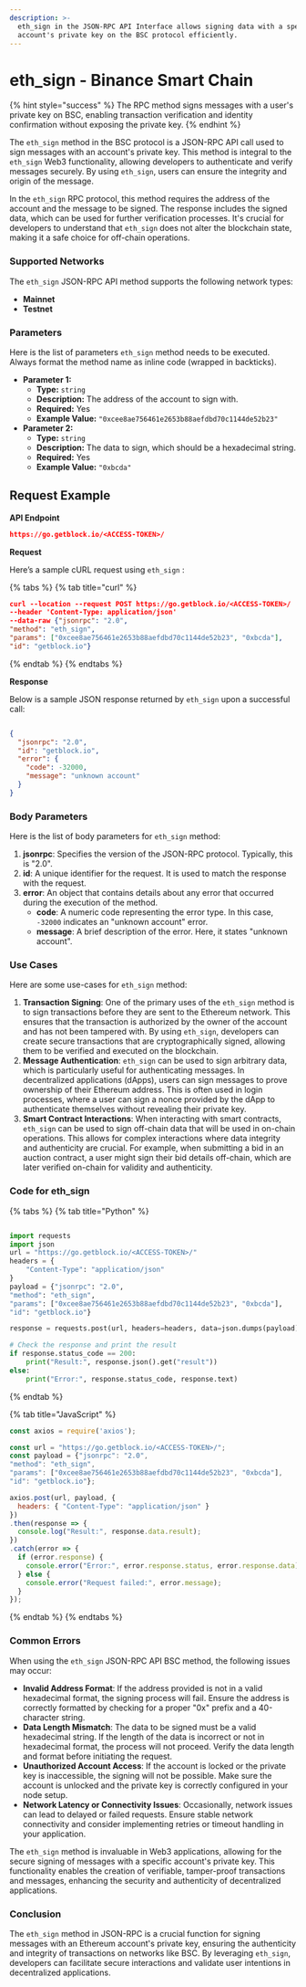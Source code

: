 ```yaml
---
description: >-
  eth_sign in the JSON-RPC API Interface allows signing data with a specific
  account's private key on the BSC protocol efficiently.
---
```


# eth\_sign - Binance Smart Chain

{% hint style="success" %}
The RPC method signs messages with a user's private key on BSC, enabling transaction verification and identity confirmation without exposing the private key.
{% endhint %}

The `eth_sign` method in the BSC protocol is a JSON-RPC API call used to sign messages with an account's private key. This method is integral to the `eth_sign` Web3 functionality, allowing developers to authenticate and verify messages securely. By using `eth_sign`, users can ensure the integrity and origin of the message.

In the `eth_sign` RPC protocol, this method requires the address of the account and the message to be signed. The response includes the signed data, which can be used for further verification processes. It's crucial for developers to understand that `eth_sign` does not alter the blockchain state, making it a safe choice for off-chain operations.

### Supported Networks

The `eth_sign` JSON-RPC API method supports the following network types:

* **Mainnet**
* **Testnet**

### Parameters

Here is the list of parameters `eth_sign` method needs to be executed. Always format the method name as inline code (wrapped in backticks).

* **Parameter 1:**
  * **Type:** `string`
  * **Description:** The address of the account to sign with.
  * **Required:** Yes
  * **Example Value:** `"0xcee8ae756461e2653b88aefdbd70c1144de52b23"`
* **Parameter 2:**
  * **Type:** `string`
  * **Description:** The data to sign, which should be a hexadecimal string.
  * **Required:** Yes
  * **Example Value:** `"0xbcda"`

## Request Example

**API Endpoint**

```json
https://go.getblock.io/<ACCESS-TOKEN>/
```

**Request**

Here’s a sample cURL request using `eth_sign` :

{% tabs %}
{% tab title="curl" %}
```json
curl --location --request POST https://go.getblock.io/<ACCESS-TOKEN>/
--header 'Content-Type: application/json' 
--data-raw {"jsonrpc": "2.0",
"method": "eth_sign",
"params": ["0xcee8ae756461e2653b88aefdbd70c1144de52b23", "0xbcda"],
"id": "getblock.io"}
```
{% endtab %}
{% endtabs %}

**Response**

Below is a sample JSON response returned by `eth_sign` upon a successful call:

```json

{
  "jsonrpc": "2.0",
  "id": "getblock.io",
  "error": {
    "code": -32000,
    "message": "unknown account"
  }
}

```

### Body Parameters

Here is the list of body parameters for `eth_sign` method:

1. **jsonrpc**: Specifies the version of the JSON-RPC protocol. Typically, this is "2.0".
2. **id**: A unique identifier for the request. It is used to match the response with the request.
3. **error**: An object that contains details about any error that occurred during the execution of the method.
   * **code**: A numeric code representing the error type. In this case, `-32000` indicates an "unknown account" error.
   * **message**: A brief description of the error. Here, it states "unknown account".

### Use Cases

Here are some use-cases for `eth_sign` method:

1. **Transaction Signing**: One of the primary uses of the `eth_sign` method is to sign transactions before they are sent to the Ethereum network. This ensures that the transaction is authorized by the owner of the account and has not been tampered with. By using `eth_sign`, developers can create secure transactions that are cryptographically signed, allowing them to be verified and executed on the blockchain.
2. **Message Authentication**: `eth_sign` can be used to sign arbitrary data, which is particularly useful for authenticating messages. In decentralized applications (dApps), users can sign messages to prove ownership of their Ethereum address. This is often used in login processes, where a user can sign a nonce provided by the dApp to authenticate themselves without revealing their private key.
3. **Smart Contract Interactions**: When interacting with smart contracts, `eth_sign` can be used to sign off-chain data that will be used in on-chain operations. This allows for complex interactions where data integrity and authenticity are crucial. For example, when submitting a bid in an auction contract, a user might sign their bid details off-chain, which are later verified on-chain for validity and authenticity.

### Code for eth\_sign

{% tabs %}
{% tab title="Python" %}
```python

import requests
import json
url = "https://go.getblock.io/<ACCESS-TOKEN>/"
headers = {
    "Content-Type": "application/json"
}
payload = {"jsonrpc": "2.0",
"method": "eth_sign",
"params": ["0xcee8ae756461e2653b88aefdbd70c1144de52b23", "0xbcda"],
"id": "getblock.io"}

response = requests.post(url, headers=headers, data=json.dumps(payload))

# Check the response and print the result
if response.status_code == 200:
    print("Result:", response.json().get("result"))
else:
    print("Error:", response.status_code, response.text)

```
{% endtab %}

{% tab title="JavaScript" %}
```javascript
const axios = require('axios');

const url = "https://go.getblock.io/<ACCESS-TOKEN>/";
const payload = {"jsonrpc": "2.0",
"method": "eth_sign",
"params": ["0xcee8ae756461e2653b88aefdbd70c1144de52b23", "0xbcda"],
"id": "getblock.io"};

axios.post(url, payload, {
  headers: { "Content-Type": "application/json" }
})
.then(response => {
  console.log("Result:", response.data.result);
})
.catch(error => {
  if (error.response) {
    console.error("Error:", error.response.status, error.response.data);
  } else {
    console.error("Request failed:", error.message);
  }
});
```
{% endtab %}
{% endtabs %}

### Common Errors

When using the `eth_sign` JSON-RPC API BSC method, the following issues may occur:

* **Invalid Address Format**: If the address provided is not in a valid hexadecimal format, the signing process will fail. Ensure the address is correctly formatted by checking for a proper "0x" prefix and a 40-character string.
* **Data Length Mismatch**: The data to be signed must be a valid hexadecimal string. If the length of the data is incorrect or not in hexadecimal format, the process will not proceed. Verify the data length and format before initiating the request.
* **Unauthorized Account Access**: If the account is locked or the private key is inaccessible, the signing will not be possible. Make sure the account is unlocked and the private key is correctly configured in your node setup.
* **Network Latency or Connectivity Issues**: Occasionally, network issues can lead to delayed or failed requests. Ensure stable network connectivity and consider implementing retries or timeout handling in your application.

The `eth_sign` method is invaluable in Web3 applications, allowing for the secure signing of messages with a specific account's private key. This functionality enables the creation of verifiable, tamper-proof transactions and messages, enhancing the security and authenticity of decentralized applications.

### Conclusion

The `eth_sign` method in JSON-RPC is a crucial function for signing messages with an Ethereum account's private key, ensuring the authenticity and integrity of transactions on networks like BSC. By leveraging `eth_sign`, developers can facilitate secure interactions and validate user intentions in decentralized applications.
